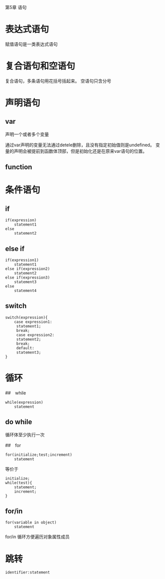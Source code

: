第5章 语句

# 表达式语句
赋值语句是一类表达式语句

# 复合语句和空语句
复合语句，多条语句用花括号括起来。
空语句只含分号


# 声明语句
## var
声明一个或者多个变量

通过var声明的变量无法通过detele删除，且没有指定初始值则是undefined。
变量的声明会被提前到函数体顶部，但是初始化还是在原来var语句的位置。

## function


# 条件语句

## if
```
if(expression) 
    statement1
else
    statement2  
```
## else if
```
if(expression1) 
    statement1
else if(expression2)
    statement2  
else if(expression3)
    statement3
else
    statement4              
```
## switch
```
switch(expression){
    case expression1:
     statement1;
     break;
     case expression2:
     statement2;
     break; 
     default:
     statement3;
}
```

# 循环

##　while

```
while(expression)
    statement
```
## do while
循环体至少执行一次


##　for
```
for(initialize;test;increment)
    statement
```
等价于
```
initialize;
while(test){
    statement;
    increment;
}
```

## for/in
```
for(variable in object)
    statement
```
for/in 循环方便遍历对象属性成员

# 跳转

```
identifier:statement
```

